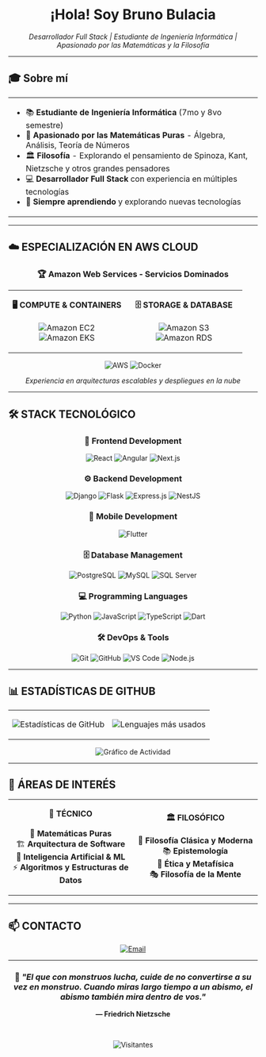 <div align="center">

# ¡Hola! Soy Bruno Bulacia

*Desarrollador Full Stack | Estudiante de Ingeniería Informática | Apasionado por las Matemáticas y la Filosofía*

</div>

---

## 🎓 Sobre mí

<table>
<tr>
<td>

- 📚 **Estudiante de Ingeniería Informática** (7mo y 8vo semestre)
- 🧮 **Apasionado por las Matemáticas Puras** - Álgebra, Análisis, Teoría de Números
- 🏛️ **Filosofía** - Explorando el pensamiento de Spinoza, Kant, Nietzsche y otros grandes pensadores
- 💻 **Desarrollador Full Stack** con experiencia en múltiples tecnologías
- 🚀 **Siempre aprendiendo** y explorando nuevas tecnologías

</td>
</tr>
</table>

---

## ☁️ **ESPECIALIZACIÓN EN AWS CLOUD**

<div align="center">

### 🏆 **Amazon Web Services - Servicios Dominados**

</div>

<table align="center">
<tr>
<td align="center" width="50%">

**🖥️ COMPUTE & CONTAINERS**
<br><br>
![Amazon EC2](https://img.shields.io/badge/Amazon_EC2-FF9900?style=for-the-badge&logo=amazon-ec2&logoColor=white)
<br>
![Amazon EKS](https://img.shields.io/badge/Amazon_EKS-FF9900?style=for-the-badge&logo=amazon-eks&logoColor=white)

</td>
<td align="center" width="50%">

**🗄️ STORAGE & DATABASE**
<br><br>
![Amazon S3](https://img.shields.io/badge/Amazon_S3-569A31?style=for-the-badge&logo=amazon-s3&logoColor=white)
<br>
![Amazon RDS](https://img.shields.io/badge/Amazon_RDS-527FFF?style=for-the-badge&logo=amazon-rds&logoColor=white)

</td>
</tr>
</table>

<div align="center">

![AWS](https://img.shields.io/badge/AWS_CERTIFIED-232F3E?style=for-the-badge&logo=amazon-aws&logoColor=white)
![Docker](https://img.shields.io/badge/Docker-2496ED?style=for-the-badge&logo=docker&logoColor=white)

*Experiencia en arquitecturas escalables y despliegues en la nube*

</div>

---

## 🛠️ **STACK TECNOLÓGICO**

<div align="center">

### 🎨 **Frontend Development**
![React](https://img.shields.io/badge/React-20232A?style=for-the-badge&logo=react&logoColor=61DAFB)
![Angular](https://img.shields.io/badge/Angular-DD0031?style=for-the-badge&logo=angular&logoColor=white)
![Next.js](https://img.shields.io/badge/Next.js-000000?style=for-the-badge&logo=next.js&logoColor=white)

### ⚙️ **Backend Development**
![Django](https://img.shields.io/badge/Django-092E20?style=for-the-badge&logo=django&logoColor=white)
![Flask](https://img.shields.io/badge/Flask-000000?style=for-the-badge&logo=flask&logoColor=white)
![Express.js](https://img.shields.io/badge/Express.js-404D59?style=for-the-badge&logo=express&logoColor=white)
![NestJS](https://img.shields.io/badge/NestJS-E0234E?style=for-the-badge&logo=nestjs&logoColor=white)

### 📱 **Mobile Development**
![Flutter](https://img.shields.io/badge/Flutter-02569B?style=for-the-badge&logo=flutter&logoColor=white)

### 🗄️ **Database Management**
![PostgreSQL](https://img.shields.io/badge/PostgreSQL-316192?style=for-the-badge&logo=postgresql&logoColor=white)
![MySQL](https://img.shields.io/badge/MySQL-005C84?style=for-the-badge&logo=mysql&logoColor=white)
![SQL Server](https://img.shields.io/badge/Microsoft_SQL_Server-CC2927?style=for-the-badge&logo=microsoft-sql-server&logoColor=white)

### 💻 **Programming Languages**
![Python](https://img.shields.io/badge/Python-3776AB?style=for-the-badge&logo=python&logoColor=white)
![JavaScript](https://img.shields.io/badge/JavaScript-F7DF1E?style=for-the-badge&logo=javascript&logoColor=black)
![TypeScript](https://img.shields.io/badge/TypeScript-007ACC?style=for-the-badge&logo=typescript&logoColor=white)
![Dart](https://img.shields.io/badge/Dart-0175C2?style=for-the-badge&logo=dart&logoColor=white)

### 🛠️ **DevOps & Tools**
![Git](https://img.shields.io/badge/Git-F05032?style=for-the-badge&logo=git&logoColor=white)
![GitHub](https://img.shields.io/badge/GitHub-100000?style=for-the-badge&logo=github&logoColor=white)
![VS Code](https://img.shields.io/badge/VS_Code-007ACC?style=for-the-badge&logo=visual-studio-code&logoColor=white)
![Node.js](https://img.shields.io/badge/Node.js-43853D?style=for-the-badge&logo=node.js&logoColor=white)

</div>

---

## 📊 **ESTADÍSTICAS DE GITHUB**

<div align="center">

<table>
<tr>
<td align="center">

![Estadísticas de GitHub](https://github-readme-stats.vercel.app/api?username=brunobulacia&show_icons=true&theme=tokyonight&hide_border=true&count_private=true&locale=es)

</td>
<td align="center">

![Lenguajes más usados](https://github-readme-stats.vercel.app/api/top-langs/?username=brunobulacia&layout=compact&theme=tokyonight&hide_border=true&langs_count=8&locale=es)

</td>
</tr>
</table>

![Gráfico de Actividad](https://github-readme-activity-graph.vercel.app/graph?username=brunobulacia&theme=tokyo-night&hide_border=true&custom_title=Gráfico%20de%20Contribuciones)

</div>

---

## 🎯 **ÁREAS DE INTERÉS**

<div align="center">

<table>
<tr>
<td align="center" width="50%">

**🔬 TÉCNICO**
<br><br>
📐 **Matemáticas Puras**<br>
🏗️ **Arquitectura de Software**<br>
🤖 **Inteligencia Artificial & ML**<br>
⚡ **Algoritmos y Estructuras de Datos**

</td>
<td align="center" width="50%">

**🏛️ FILOSÓFICO**
<br><br>
🧠 **Filosofía Clásica y Moderna**<br>
📚 **Epistemología**<br>
💭 **Ética y Metafísica**<br>
🎭 **Filosofía de la Mente**

</td>
</tr>
</table>

</div>

---

## 📫 **CONTACTO**

<div align="center">

[![Email](https://img.shields.io/badge/Email-bulaciabruno@icloud.com-D14836?style=for-the-badge&logo=gmail&logoColor=white)](mailto:bulaciabruno@icloud.com)

</div>

---

<div align="center">

### 💭 *"El que con monstruos lucha, cuide de no convertirse a su vez en monstruo. Cuando miras largo tiempo a un abismo, el abismo también mira dentro de vos."*
**— Friedrich Nietzsche**

<br>

![Visitantes](https://visitor-badge.laobi.icu/badge?page_id=brunobulacia.brunobulacia&color=0891b2&style=flat-square&logo=github)

</div>
